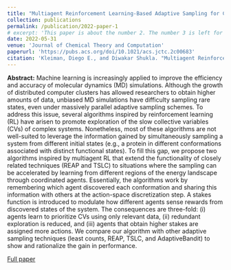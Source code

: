 ```yaml
---
title: "Multiagent Reinforcement Learning-Based Adaptive Sampling for Conformational Dynamics of Proteins"
collection: publications
permalink: /publication/2022-paper-1
# excerpt: 'This paper is about the number 2. The number 3 is left for future work.'
date: 2022-05-31
venue: 'Journal of Chemical Theory and Computation'
paperurl: 'https://pubs.acs.org/doi/10.1021/acs.jctc.2c00683'
citation: 'Kleiman, Diego E., and Diwakar Shukla. "Multiagent Reinforcement Learning-Based Adaptive Sampling for Conformational Dynamics of Proteins" J. Chem. Theory Comput. (2022).'
---
```

**Abstract:** Machine learning is increasingly applied to improve the efficiency and accuracy of molecular dynamics (MD) simulations. Although the growth of distributed computer clusters has allowed researchers to obtain higher amounts of data, unbiased MD simulations have difficulty sampling rare states, even under massively parallel adaptive sampling schemes. To address this issue, several algorithms inspired by reinforcement learning (RL) have arisen to promote exploration of the slow collective variables (CVs) of complex systems. Nonetheless, most of these algorithms are not well-suited to leverage the information gained by simultaneously sampling a system from different initial states (e.g., a protein in different conformations associated with distinct functional states). To fill this gap, we propose two algorithms inspired by multiagent RL that extend the functionality of closely related techniques (REAP and TSLC) to situations where the sampling can be accelerated by learning from different regions of the energy landscape through coordinated agents. Essentially, the algorithms work by remembering which agent discovered each conformation and sharing this information with others at the action-space discretization step. A stakes function is introduced to modulate how different agents sense rewards from discovered states of the system. The consequences are three-fold: (i) agents learn to prioritize CVs using only relevant data, (ii) redundant exploration is reduced, and (iii) agents that obtain higher stakes are assigned more actions. We compare our algorithm with other adaptive sampling techniques (least counts, REAP, TSLC, and AdaptiveBandit) to show and rationalize the gain in performance.

[Full paper](https://pubs.acs.org/doi/full/10.1021/acs.jctc.2c00683)

